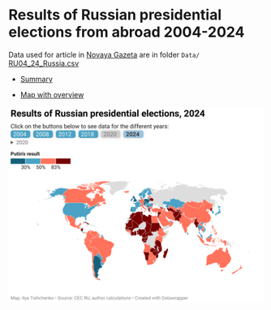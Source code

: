 # Results of Russian presidential elections from abroad 2004-2024

Data used for article in [Novaya Gazeta](https://novayagazeta.eu/articles/2024/03/20/vosstanie-relokantov) are in folder `Data/` [RU04_24_Russia.csv](https://github.com/vearlen/RU_Elections_04-24/raw/master/Data/RU04_24_Russia.csv)

-   [Summary](https://vearlen.github.io/RU_Elections_04-24/)

-   [Map with overview](https://datawrapper.dwcdn.net/wyiK1/25/)

[![Results of russian presidental elections 2024 from abroad](pics/results-of-russian-president-elections-2024.png)](https://datawrapper.dwcdn.net/wyiK1/25/)
